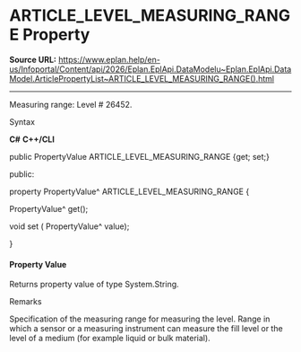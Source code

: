 # ARTICLE_LEVEL_MEASURING_RANGE Property

**Source URL:** https://www.eplan.help/en-us/Infoportal/Content/api/2026/Eplan.EplApi.DataModelu~Eplan.EplApi.DataModel.ArticlePropertyList~ARTICLE_LEVEL_MEASURING_RANGE().html

---

Measuring range: Level # 26452.

Syntax

**C#**
**C++/CLI**


public PropertyValue ARTICLE_LEVEL_MEASURING_RANGE {get; set;}

public:

property PropertyValue^ ARTICLE_LEVEL_MEASURING_RANGE {

   PropertyValue^ get();

   void set (    PropertyValue^ value);

}


#### Property Value

Returns property value of type System.String.

Remarks

Specification of the measuring range for measuring the level. Range in which a sensor or a measuring instrument can measure the fill level or the level of a medium (for example liquid or bulk material).
